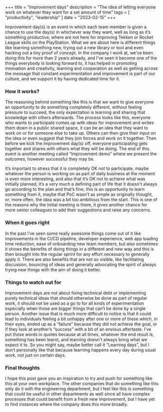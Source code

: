+++
title = "Improvement days"
description = "The idea of letting everyone work on whatever they want for a set amount of time"
tags = [
  "productivity",
  "leadership"
]
date = "2023-02-15"
+++

Improvement day(s) is an event in which each team member is given a chance to
use the day(s) in whichever way they want, well as long as it’s something
productive, where are not here for improving Tekken or Rocket League skills on
the PlayStation.
What we are about here is different things like learning something new, trying
out a new library or tool and even hacking out a tiny proof of concept.
In the company I work at, we’ve been doing this for more than 2 years already,
and I’ve seen it become one of the things everybody is looking forward to, it
has helped in promoting innovation and creativity, learning and cooperation as
well as getting across the message that constant experimentation and improvement
is part of our culture, and we support it by having dedicated time for it.

### How it works?

The reasoning behind something like this is that we want to give everyone an
opportunity to do something completely different, without feeling pressure to
succeed, the only expectation is learning and sharing that knowledge with others
afterwards.
The process looks like this, everyone who wants to participate comes up with
ideas for improvement and writes them down in a public shared space, it
can be an idea that they want to work on or for someone else to take up.
Others can then give their input on the idea or even suggest that they join
forces and work on it together.
Then before we kick the improvement day(s) off, everyone participating gets
together and shares with others what they will be doing.
The end of this event is another meeting called “Improvement demo” where we
present the outcomes, however successful they may be.

It’s important to stress that it is completely OK not to participate, maybe
whatever the person is working on as part of daily business at the moment is
even more interesting, and also that it’s OK not
to achieve what was initially planned, it’s a very much a defining part of life
that it doesn't always go according to the plan and that’s fine, this is an
opportunity to learn something from it, maybe that PoC wasn't as simple as
originally thought, or, more often, the idea was a bit too ambitious from the
start.
This is one of the reasons why the initial meeting is there, it gives another
chance for more senior colleagues to add their suggestions and raise any
concerns.

### When it goes right

In the past I’ve seen some really awesome things come out of it like
improvements in the CI/CD pipeline, developer experience, web app loading time
reduction, ease of onboarding new team members, but also sometimes it shows the
benefits of doing things in a different and new way and this is then brought
into the regular sprint for any effort necessary to generally apply it.
There are also benefits that are not so visible, like facilitating discussion,
bouncing of ideas and generally advocating the spirit of always trying new
things with the aim of doing it better.

### Things to watch out for

Improvement days are not about fixing technical debt or implementing purely
technical ideas that should otherwise be done as part of regular work, it should
not be used as a go to for all kinds of experimentation especially when those
are bigger things that can’t be done by a single person.
Another issue that is much more difficult to notice is that it could lead to
individuals feeling a bit unhappy after one or more of these which, in their
eyes, ended up as a “failure” because they did not achieve the goal, or if they
look at another’s “success” with a bit of an envious aftertaste.
I’ve put those words in quotes because at all times, whatever the end result is,
something has been learnt, and learning doesn't always bring what we expect it
to.
So you might say, maybe better call it “Learning days”, but I don’t personally
like that because learning happens every day during usual work, not just on
certain days.

### Final thoughts

I hope this post gave you an inspiration to try and push for something like this
at your own workplace.
The other companies that do something like this only do it with the engineering
department, but I feel like this is something that could be useful in other
departments as well since all have complex processes that could benefit from a
fresh new improvement, but I have yet to find instances where the company does
this more broadly.
